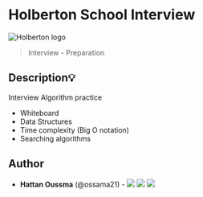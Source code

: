 # Holberton School Interview
![Holberton logo](https://www.alxafrica.com/wp-content/uploads/2022/01/header-logo.png)
> Interview - Preparation

## Description:bulb:
Interview Algorithm practice

* Whiteboard
* Data Structures
* Time complexity (Big O notation)
* Searching algorithms

## Author
* **Hattan Oussma** (@ossama21) - 
  [<img src="https://img.shields.io/badge/Twitter-1DA1F2.svg?&style=plastic&logo=twitter&logoColor=white"/>](https://twitter.com/H_Oussama77/)
  [<img src="https://img.shields.io/badge/Linkedin-0A66C2.svg?&style=plastic&logo=linkedin&logoColor=white"/>](https://www.linkedin.com/in/H-Oussama/)
  [<img src="https://img.shields.io/badge/GitHub-181717.svg?&style=plastic&logo=github&logoColor=white"/>](https://github.com/ossama21)
